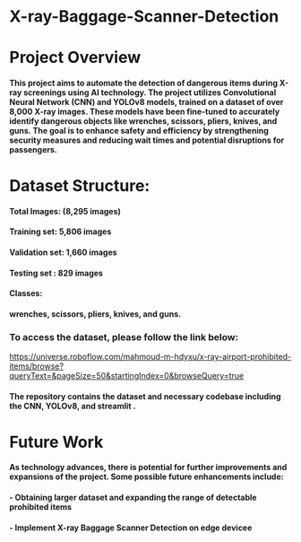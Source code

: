 # X-ray-Baggage-Scanner-Detection



# Project Overview
#### This project aims to automate the detection of dangerous items during X-ray screenings using AI technology. The project utilizes Convolutional Neural Network (CNN) and YOLOv8 models, trained on a dataset of over 8,000 X-ray images. These models have been fine-tuned to accurately identify dangerous objects like wrenches, scissors, pliers, knives, and guns. The goal is to enhance safety and efficiency by strengthening security measures and reducing wait times and potential disruptions for passengers.




# Dataset Structure:
#### Total Images: (8,295 images)
#### Training set: 5,806 images
#### Validation set: 1,660 images
#### Testing set : 829 images

#### Classes:
#### wrenches, scissors, pliers, knives, and guns.

### To access the dataset, please follow the link below:
https://universe.roboflow.com/mahmoud-m-hdyxu/x-ray-airport-prohibited-items/browse?queryText=&pageSize=50&startingIndex=0&browseQuery=true



#### The repository contains the dataset and necessary codebase including the CNN, YOLOv8, and streamlit . 



# Future Work
#### As technology advances, there is potential for further improvements and expansions of the project. Some possible future enhancements include:

#### - Obtaining larger dataset and expanding the range of detectable prohibited items
#### - Implement  X-ray Baggage Scanner Detection on edge devicee


